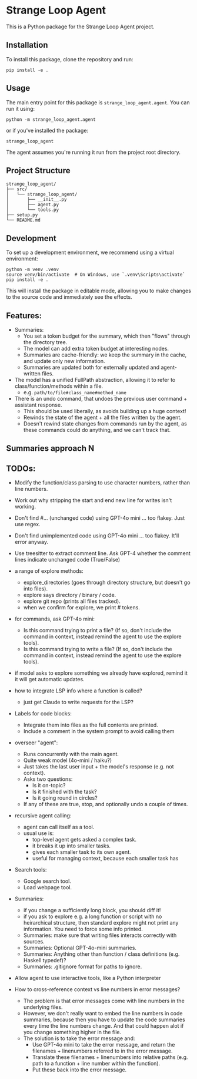 # Strange Loop Agent
This is a Python package for the Strange Loop Agent project.

## Installation
To install this package, clone the repository and run:

```
pip install -e .
```

## Usage

The main entry point for this package is `strange_loop_agent.agent`. You can run it using:

```
python -m strange_loop_agent.agent
```

or if you've installed the package:

```
strange_loop_agent
```

The agent assumes you're running it run from the project root directory.

## Project Structure

```
strange_loop_agent/
├── src/
│   └── strange_loop_agent/
│       ├── __init__.py
│       ├── agent.py
│       └── tools.py
├── setup.py
└── README.md
```

## Development

To set up a development environment, we recommend using a virtual environment:

```
python -m venv .venv
source venv/bin/activate  # On Windows, use `.venv\Scripts\activate`
pip install -e .
```

This will install the package in editable mode, allowing you to make changes to the source code and immediately see the effects.

## Features:
* Summaries:
  - You set a token budget for the summary, which then "flows" through the directory tree.
  - The model can add extra token budget at interesting nodes.
  - Summaries are cache-friendly: we keep the summary in the cache, and update only new information.
  - Summaries are updated both for externally updated and agent-written files.
* The model has a unified FullPath abstraction, allowing it to refer to class/function/methods within a file.
  - e.g. `path/to/file#class_name#method_name`
* There is an undo command, that undoes the previous user command + assistant response.
  - This should be used liberally, as avoids building up a huge context!
  - Rewinds the state of the agent + all the files written by the agent.
  - Doesn't rewind state changes from commands run by the agent, as these commands could do anything, and we can't track that.

## Summaries approach N

## TODOs:
* Modify the function/class parsing to use character numbers, rather than line numbers.
* Work out why stripping the start and end new line for writes isn't working.

* Don't find #... (unchanged code) using GPT-4o mini ... too flakey.  Just use regex.
* Don't find unimplemented code using GPT-4o mini ... too flakey.  It'll error anyway.
* Use treesitter to extract comment line.  Ask GPT-4 whether the comment lines indicate unchanged code (True/False)

* a range of explore methods:
  - explore_directories (goes through directory structure, but doesn't go into files).
  - explore says directory / binary / code.
  - explore git repo (prints all files tracked).
  - when we confirm for explore, we print # tokens.

* for commands, ask GPT-4o mini:
  - Is this command trying to print a file?  (If so, don't include the command in context, instead remind the agent to use the explore tools).
  - Is this command trying to write a file?  (If so, don't include the command in context, instead remind the agent to use the explore tools).

* if model asks to explore something we already have explored, remind it it will get automatic updates.

* how to integrate LSP info where a function is called?
  - just get Claude to write requests for the LSP?

* Labels for code blocks:
  - Integrate them into files as the full contents are printed.
  - Include a comment in the system prompt to avoid calling them

* overseer "agent":
  - Runs concurrently with the main agent.
  - Quite weak model (4o-mini / haiku?)
  - Just takes the last user input + the model's response (e.g. not context).
  - Asks two questions:
    - Is it on-topic?
    - Is it finished with the task?
    - Is it going round in circles?
  - If any of these are true, stop, and optionally undo a couple of times.

* recursive agent calling:
  - agent can call itself as a tool.
  - usual use is:
    - top-level agent gets asked a complex task.
    - it breaks it up into smaller tasks.
    - gives each smaller task to its own agent.
    - useful for managing context, because each smaller task has 

* Search tools:
  - Google search tool.
  - Load webpage tool.

* Summaries:
  - if you change a sufficiently long block, you should diff it!
  - if you ask to explore e.g. a long function or script with no heirarchical structure, then standard explore might not print any information.  You need to force some info printed.
  - Summaries: make sure that writing files interacts correctly with sources.
  - Summaries: Optional GPT-4o-mini summaries.
  - Summaries: Anything other than function / class definitions (e.g. Haskell typedef)?
  - Summaries: .gitignore format for paths to ignore.

* Allow agent to use interactive tools, like a Python interpreter

* How to cross-reference context vs line numbers in error messages?
  - The problem is that error messages come with line numbers in the underlying files.
  - However, we don't really want to embed the line numbers in code summaries, because then you have to update the code summaries every time the line numbers change.  And that could happen alot if you change something higher in the file.
  - The solution is to take the error message and:
    - Use GPT-4o mini to take the error message, and return the filenames + linenumbers referred to in the error message.
    - Translate these filenames + linenumbers into relative paths (e.g. path to a function + line number within the function).
    - Put these back into the error message.
